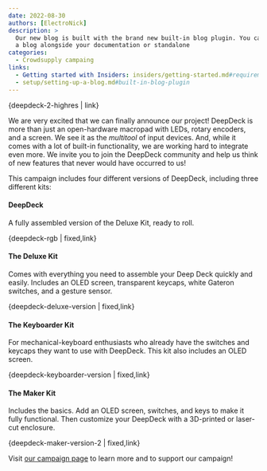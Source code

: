 ```yaml
---
date: 2022-08-30 
authors: [ElectroNick]
description: >
  Our new blog is built with the brand new built-in blog plugin. You can build
  a blog alongside your documentation or standalone
categories:
  - Crowdsupply campaing
links:
  - Getting started with Insiders: insiders/getting-started.md#requirements
  - setup/setting-up-a-blog.md#built-in-blog-plugin
---
```


{deepdeck-2-highres | link}

We are very excited that we can finally announce our project! DeepDeck is more than just an open-hardware macropad with LEDs, rotary encoders, and a screen. We see it as the _multitool_ of input devices. And, while it comes with a lot of built-in functionality, we are working hard to integrate even more. We invite you to join the DeepDeck community and help us think of new features that never would have occurred to us!

This campaign includes four different versions of DeepDeck, including three different kits:

#### DeepDeck

A fully assembled version of the Deluxe Kit, ready to roll.

{deepdeck-rgb | fixed,link}

#### The Deluxe Kit

Comes with everything you need to assemble your Deep Deck quickly and easily. Includes an OLED screen, transparent keycaps, white Gateron switches, and a gesture sensor.

{deepdeck-deluxe-version | fixed,link}

#### The Keyboarder Kit

For mechanical-keyboard enthusiasts who already have the switches and keycaps they want to use with DeepDeck. This kit also includes an OLED screen.

{deepdeck-keyboarder-version | fixed,link}

#### The Maker Kit

Includes the basics. Add an OLED screen, switches, and keys to make it fully functional. Then customize your DeepDeck with a 3D-printed or laser-cut enclosure.

{deepdeck-maker-version-2 | fixed,link}

Visit [our campaign page](https://www.crowdsupply.com/deepsea-developments/deepdeck) to learn more and to support our campaign!
